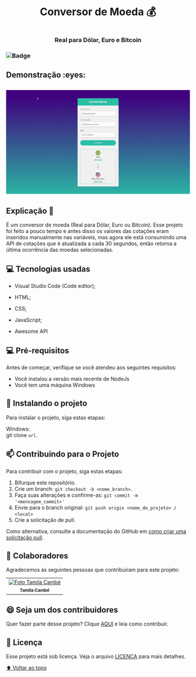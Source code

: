 # 
<h1 align = center> Conversor de Moeda 💰<h1>
 <h3 align = center> Real para Dólar, Euro e Bitcoin <h3>
 
![Badge](https://img.shields.io/static/v1?label=DEV&message=Tamila&color=4b0082&style=flat&logo=)
   
<h2>Demonstração :eyes:<h2>
  
![page](https://github.com/TamilaCambe/Convert-Money-JS/blob/main/assets/Design%20sem%20nome%20(5).gif)
 
 ## Explicação 📑
 
 <p> É um conversor de moeda (Real para Dólar, Euro ou Bitcoin). Esse projeto foi feito a pouco tempo e antes disso os valores das cotações eram inseridos manualmente nas variáveis, mas agora ele está consumindo uma API de cotações que é atualizada a cada 30 segundos, então retorna a última ocorrência das moedas selecionadas. <p>
   
## 💻 Tecnologias usadas

 * Visual Studio Code (Code editor);

* HTML;

* CSS;
   
* JavaScript;
 
* Awesome API

## 💻 Pré-requisitos

Antes de começar, verifique se você atendeu aos seguintes requisitos:
<!---Estes são apenas requisitos de exemplo. Adicionar, duplicar ou remover conforme necessário--->
* Você instalou a versão mais recente de  NodeJs
* Você tem uma máquina Windows 

## 🚀 Instalando o projeto 

Para instalar o projeto, siga estas etapas:

Windows: <br>
git clone `url`.

## 📫 Contribuindo para o Projeto 
<!---Se o seu README for longo ou se você tiver algum processo ou etapas específicas que deseja que os contribuidores sigam, considere a criação de um arquivo CONTRIBUTING.md separado--->
Para contribuir com o projeto, siga estas etapas:

1. Bifurque este repositório.
2. Crie um branch: `git checkout -b <nome_branch>`.
3. Faça suas alterações e confirme-as: `git commit -m '<mensagem_commit>'`
4. Envie para o branch original: `git push origin <nome_do_projeto> / <local>`
5. Crie a solicitação de pull.

Como alternativa, consulte a documentação do GitHub em [como criar uma solicitação pull](https://help.github.com/en/github/collaborating-with-issues-and-pull-requests/creating-a-pull-request).

## 🤝 Colaboradores

Agradecemos às seguintes pessoas que contribuíram para este projeto:

<table>
  <tr>
    <td align="center">
      <a href="#">
        <img src="https://user-images.githubusercontent.com/97356148/200593308-6b8ee53d-ea7a-4653-a967-8624e625debd.jpg" width="100px;" alt="Foto Tamila Cambé"/><br>
        <sub>
          <b>Tamila Cambé</b>
        </sub>
      </a>
    </td>
  </tr>
</table>


## 😄 Seja um dos contribuidores<br>

Quer fazer parte desse projeto? Clique [AQUI](CONTRIBUTING.md) e leia como contribuir.

## 📝 Licença

Esse projeto está sob licença. Veja o arquivo [LICENÇA](LICENSE.md) para mais detalhes.

[⬆ Voltar ao topo](#ProjetoHVEX)<br>
